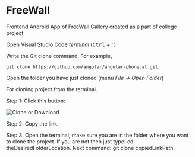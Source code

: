 # FreeWall
Frontend Android App of FreeWall Gallery created as a part of college project

Open Visual Studio Code *terminal* (<kbd>Ctrl</kbd> + ``` ` ```)

Write the Git clone command. For example,

`git clone https://github.com/angular/angular-phonecat.git`

Open the folder you have just cloned (menu *File → Open Folder*)


For cloning project from the terminal.

Step 1: Click this button:

![Clone or Download](https://i.stack.imgur.com/LqUA0m.png)

Step 2: Copy the link.

Step 3: Open the terminal, make sure you are in the folder where you want to clone the project. 
If you are not then just type: cd theDesiredFolderLocation. 
Next command: git clone copiedLinkPath.
